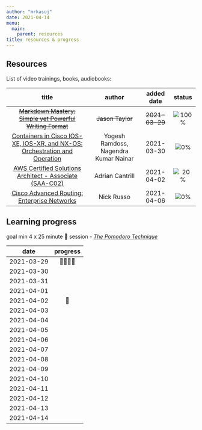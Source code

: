```yaml
---
author: "mrkasuj"
date: 2021-04-14
menu:
  main:
    parent: resources
title: resources & progress
---
```



## Resources

List of video trainings, books, audiobooks:

| title | author | added date | status |
| :-----: | :-----: | :-----: | :-----: |
| ~~[Markdown Mastery: Simple yet Powerful Writing Format](https://www.udemy.com/course/markdown/)~~ | ~~Jason Taylor~~ | ~~2021-03-29~~ | ![100%](https://progress-bar.dev/100) |
| [Containers in Cisco IOS-XE, IOS-XR, and NX-OS: Orchestration and Operation](https://learning.oreilly.com/library/view/containers-in-cisco/9780135783085/) | Yogesh Ramdoss, Nagendra Kumar Nainar | 2021-03-30 | ![0%](https://progress-bar.dev/0) |
| [AWS Certified Solutions Architect - Associate (SAA-C02)](https://learn.cantrill.io/courses/enrolled/730712) | Adrian Cantrill | 2021-04-02 | ![20%](https://progress-bar.dev/20) |
| [Cisco Advanced Routing: Enterprise Networks](https://app.pluralsight.com/library/courses/cisco-advanced-routing-enterprise-networks/table-of-contents) | Nick Russo | 2021-04-06 | ![0%](https://progress-bar.dev/0) |


## Learning progress  
goal min 4 x 25 minute 🍅 session - 
_[The Pomodoro Technique](https://todoist.com/pl/productivity-methods/pomodoro-technique)_

| date | progress |
| :-----: | :-----: |
| 2021-03-29 | 🍅🍅🍅🍅 |
| 2021-03-30 |  |
| 2021-03-31 |  |
| 2021-04-01 |  |
| 2021-04-02 | 🍅 |
| 2021-04-03 |  |
| 2021-04-04 |  |
| 2021-04-05 |  |
| 2021-04-06 |  |
| 2021-04-07 |  |
| 2021-04-08 |  |
| 2021-04-09 |  |
| 2021-04-10 |  |
| 2021-04-11 |  |
| 2021-04-12 |  |
| 2021-04-13 |  |
| 2021-04-14 |  |